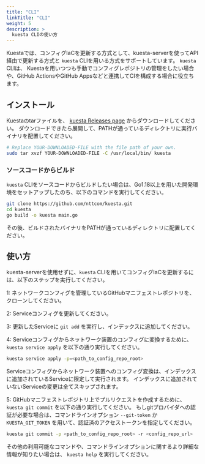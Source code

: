 ```yaml
---
title: "CLI"
linkTitle: "CLI"
weight: 5
description: >
  kuesta CLIの使い方
---
```


Kuestaでは、コンフィグIaCを更新する方式として、kuesta-serverを使ってAPI経由で更新する方式と `kuesta` CLIを用いる方式をサポートしています。
`kuesta` CLIは、 Kuestaを用いつつも手動でコンフィグレポジトリの管理をしたい場合や、GitHub ActionsやGitHub Appsなどと連携してCIを構成する場合に役立ちます。


## インストール

Kuestaのtarファイルを、 [kuesta Releases page](https://github.com/nttcom/kuesta/releases) からダウンロードしてください。
ダウンロードできたら展開して、PATHが通っているディレクトリに実行バイナリを配置してください。

```bash
# Replace YOUR-DOWNLOADED-FILE with the file path of your own.
sudo tar xvzf YOUR-DOWNLOADED-FILE -C /usr/local/bin/ kuesta
```

### ソースコードからビルド

`kuesta` CLIをソースコードからビルドしたい場合は、Go1.18以上を用いた開発環境をセットアップしたのち、以下のコマンドを実行してください。

```bash
git clone https://github.com/nttcom/kuesta.git
cd kuesta
go build -o kuesta main.go
```

その後、ビルドされたバイナリをPATHが通っているディレクトリに配置してください。


## 使い方

kuesta-serverを使用せずに、`kuesta` CLIを用いてコンフィグIaCを更新するには、以下のステップを実行してください。

1: ネットワークコンフィグを管理しているGitHubマニフェストレポジトリを、クローンしてください。

2: Serviceコンフィグを更新してください。

3: 更新したServiceに `git add` を実行し、インデックスに追加してください。

4: Serviceコンフィグからネットワーク装置のコンフィグに変換するために、 `kuesta service apply` を以下の通り実行してください。

```bash
kuesta service apply -p=<path_to_config_repo_root>
```

Serviceコンフィグからネットワーク装置へのコンフィグ変換は、インデックスに追加されているServiceに限定して実行されます。
インデックスに追加されていないServiceの変更は全てスキップされます。


5: GitHubマニフェストレポジトリ上でプルリクエストを作成するために、 `kuesta git commit` を以下の通り実行してください。
もしgitプロバイダへの認証が必要な場合は、コマンドラインオプション `--git-token` か `KUESTA_GIT_TOKEN` を用いて、認証済のアクセストークンを指定してください。


```bash
kuesta git commit -p <path_to_config_repo_root> -r <config_repo_url> 
```

その他の利用可能なコマンドや、コマンドラインオプションに関するより詳細な情報が知りたい場合は、 `kuesta help` を実行してください。
